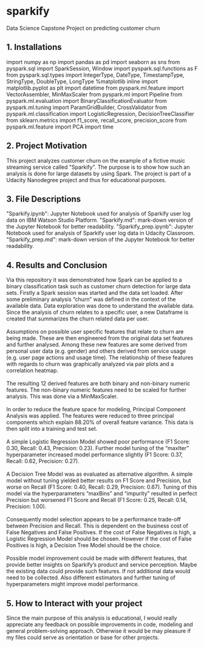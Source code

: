 # sparkify
Data Science Capstone Project on predicting customer churn

## 1. Installations ##
import numpy as np
import pandas as pd
import seaborn as sns
from pyspark.sql import SparkSession, Window
import pyspark.sql.functions as F
from pyspark.sql.types import IntegerType, DateType, TimestampType, StringType, DoubleType, LongType
%matplotlib inline
import matplotlib.pyplot as plt
import datetime
from pyspark.ml.feature import VectorAssembler, MinMaxScaler
from pyspark.ml import Pipeline
from pyspark.ml.evaluation import BinaryClassificationEvaluator
from pyspark.ml.tuning import ParamGridBuilder, CrossValidator
from pyspark.ml.classification import LogisticRegression, DecisionTreeClassifier
from sklearn.metrics import f1_score, recall_score, precision_score
from pyspark.ml.feature import PCA
import time 

## 2. Project Motivation ##
This project analyzes customer churn on the example of a fictive music streaming service called "Sparkify". The purpose is to show how such an analysis is done for large datasets by using Spark. The project is part of a Udacity Nanodegree project and thus for educational purposes.

## 3. File Descriptions ##
"Sparkify.ipynb": Jupyter Notebook used for analysis of Sparkify user log data on IBM Watson Studio Platform.
"Sparkify.md": mark-down version of the Jupyter Notebook for better readability.
"Sparkify_prep.ipynb": Jupyter Notebook used for analysis of Sparkify user log data in Udacity Classroom.
"Sparkify_prep.md": mark-down version of the Jupyter Notebook for better readability.

## 4. Results and Conclusion ##
Via this repository it was demonstrated how Spark can be applied to a binary classification task such as customer churn detection for large data sets.
Firstly a Spark session was started and the data set loaded. After some preliminary analysis “churn” was defined in the context of the available data. Data exploration was done to understand the available data. Since the analysis of churn relates to a specific user, a new Dataframe is created that summarizes the churn related data per user.<br/><br/>
Assumptions on possible user specific features that relate to churn are being made. These are then engineered from the original data set features and further analysed. Among these new features are some derived from personal user data (e.g. gender) and others derived from service usage (e.g. user page actions and usage time). The relationship of these features with regards to churn was graphically analyzed via pair plots and a correlation heatmap.<br/><br/>
The resulting 12 derived features are both binary and non-binary numeric features. The non-binary numeric features need to be scaled for further analysis. This was done via a MinMaxScaler.<br/><br/>
In order to reduce the feature space for modeling, Principal Component Analysis was applied. The features were reduced to three principal components which explain 88.20% of overall feature variance. This data is then split into a training and test set.<br/><br/>
A simple Logistic Regression Model showed poor performance (F1 Score: 0.30, Recall: 0.43, Precision: 0.23). Further model tuning of the “maxIter” hyperparameter increased model performance slightly (F1 Score: 0.37, Recall: 0.62, Precision: 0.27).<br/><br/>
A Decision Tree Model was as evaluated as alternative algorithm. A simple model without tuning yielded better results on F1 Score and Precision, but worse on Recall (F1 Score: 0.40, Recall: 0.29, Precision: 0.67). Tuning of this model via the hyperparameters “maxBins” and “impurity” resulted in perfect Precision but worsened F1 Score and Recall (F1 Score: 0.25, Recall: 0.14, Precision: 1.00).<br/><br/>
Consequently model selection appears to be a performance trade-off between Precision and Recall. This is dependent on the business cost of False Negatives and False Positives. If the cost of False Negatives is high, a Logistic Regression Model should be chosen. However if the cost of False Positives is high, a Decision Tree Model should be the choice.<br/><br/>
Possible model improvement could be made with different features, that provide better insights on Sparkify’s product and service perception. Maybe the existing data could provide such features. If not additional data would need to be collected. Also different estimators and further tuning of hyperparameters might improve model performance.

## 5. How to Interact with your project ##
Since the main purpose of this analysis is educational, I would really appreciate any feedback on possible improvements in code, modeling and general problem-solving approach. Otherwise it would be may pleasure if my files could serve as orientation or base for other projects.

